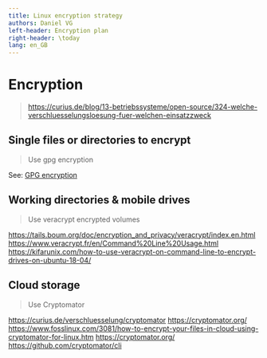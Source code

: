 ```yaml
---
title: Linux encryption strategy
authors: Daniel VG
left-header: Encryption plan
right-header: \today
lang: en_GB
---
```


# Encryption

> <https://curius.de/blog/13-betriebssysteme/open-source/324-welche-verschluesselungsloesung-fuer-welchen-einsatzzweck>

## Single files or directories to encrypt

> Use gpg encryption

See: [GPG encryption](./gpg-workflow.md)

## Working directories & mobile drives

> Use veracrypt encrypted volumes

<https://tails.boum.org/doc/encryption_and_privacy/veracrypt/index.en.html>
<https://www.veracrypt.fr/en/Command%20Line%20Usage.html>
<https://kifarunix.com/how-to-use-veracrypt-on-command-line-to-encrypt-drives-on-ubuntu-18-04/>

## Cloud storage

> Use Cryptomator

<https://curius.de/verschluesselung/cryptomator>
<https://cryptomator.org/>
<https://www.fosslinux.com/3081/how-to-encrypt-your-files-in-cloud-using-cryptomator-for-linux.htm>
<https://cryptomator.org/>
<https://github.com/cryptomator/cli>
